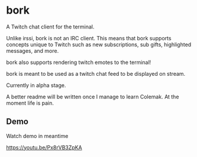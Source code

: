 # bork

A Twitch chat client for the terminal.

Unlike irssi, bork is not an IRC client. This means that bork supports concepts unique to Twitch such as new subscriptions, sub gifts, highlighted messages, and more.

bork also supports rendering twitch emotes to the terminal!

bork is meant to be used as a twitch chat feed to be displayed on stream.

Currently in alpha stage.

A better readme will be written once I manage to learn Colemak. At the moment life is pain.

## Demo
Watch demo in meantime

https://youtu.be/Px8rVB3ZpKA
